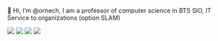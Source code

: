  👋 Hi, I’m @ornech, I am a professor of computer science in BTS SIO, IT Service to organizations (option SLAM)
<!---
ornech/ornech is a ✨ special ✨ repository because its `README.md` (this file) appears on your GitHub profile.
You can click the Preview link to take a look at your changes.

Badges:
https://shields.io/
--->

![](https://img.shields.io/badge/OS-Linux-blue?style=plastic)
![](https://img.shields.io/badge/Server-Apache%20MySql-brightgree?style=plastic)
![](https://img.shields.io/badge/Container-LXC%20LXD-orange?style=plastic)
![](https://img.shields.io/badge/%3C%3E-PHP%20HTML%20CSS%20-blueviolet?style=plastic)

